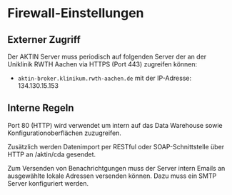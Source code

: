 ﻿Firewall-Einstellungen
======================

<!--  MACRO{toc|section=0|fromDepth=1|toDepth=6} -->

Externer Zugriff
----------------

Der AKTIN Server muss periodisch auf folgenden Server
der an der Uniklinik RWTH Aachen via HTTPS (Port 443) zugreifen können:

* `aktin-broker.klinikum.rwth-aachen.de` mit der IP-Adresse: 134.130.15.153


Interne Regeln
--------------

Port 80 (HTTP) wird verwendet um intern auf das Data
Warehouse sowie Konfigurationoberflächen zuzugreifen.

Zusätzlich werden Datenimport per RESTful oder SOAP-Schnittstelle über HTTP
an /aktin/cda gesendet.

Zum Versenden von Benachrichtgungen muss der Server intern Emails an ausgewählte lokale Adressen versenden können. Dazu muss ein SMTP Server konfiguriert werden.
